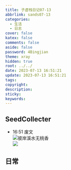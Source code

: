 ```yaml
---
title: 子虚栈日记07-13
abbrlink: sands07-13
categories:
  - 生活
  - 日志
cover: false
katex: false
comments: false
aside: false
password: 4Bingjian
theme: xray
hidden: true
root: ../../
date: 2023-07-13 16:51:21
update: 2023-07-13 16:51:21
tags:
copyright:
description:
sticky:
keywords:
---
```


## SeedCollecter
- 16:51 废文<br>![彼岸溪水无桃香](/images/Cover/summer/彼岸溪水无桃香.svg)<br>![](../../../images/20230506/IMG_20230701_093230.jpg)


## 日常